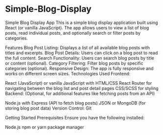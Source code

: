# Simple-Blog-Display
Simple Blog Display App
This is a simple blog display application built using React (or vanilla JavaScript). The app allows users to view a list of blog posts, read individual posts, and optionally search or filter posts by categories.

Features
Blog Post Listing: Displays a list of all available blog posts with titles and excerpts.
Blog Post Details: Users can click on a blog post to read the full content.
Search Functionality: Users can search blog posts by title or content (optional).
Category Filtering: Filter blog posts by specific categories (optional).
Responsive Design: The app is fully responsive and works on different screen sizes.
Technologies Used
Frontend:

React (JavaScript) or vanilla JavaScript with HTML/CSS
React Router for navigating between the blog list and post detail pages
CSS/SCSS for styling
Backend: (Optional, for additional features like fetching posts from an API)

Node.js with Express (API to fetch blog posts)
JSON or MongoDB (for storing blog post data)
Version Control: Git

Getting Started
Prerequisites
Ensure you have the following installed:

Node.js
npm or yarn package manager
